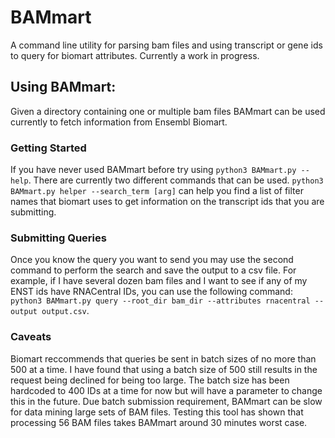 # BAMmart
A command line utility for parsing bam files and using transcript or gene ids to query for biomart attributes. Currently a work in progress.

## Using BAMmart:
Given a directory containing one or multiple bam files BAMmart can be used currently to fetch information from Ensembl Biomart.

### Getting Started
If you have never used BAMmart before try using `python3 BAMmart.py --help`. There are currently two different commands that can be used. `python3 BAMmart.py helper --search_term [arg]` can help you find a list of filter names that biomart uses to get information on the transcript ids that you are submitting. 
### Submitting Queries
Once you know the query you want to send you may use the second command to perform the search and save the output to a csv file. For example, if I have several dozen bam files and I want to see if any of my ENST ids have RNACentral IDs, you can use the following command: `python3 BAMmart.py query --root_dir bam_dir --attributes rnacentral --output output.csv`. 
### Caveats
Biomart reccommends that queries be sent in batch sizes of no more than 500 at a time. I have found that using a batch size of 500 still results in the request being declined for being too large. The batch size has been hardcoded to 400 IDs at a time for now but will have a parameter to change this in the future. Due batch submission requirement, BAMmart can be slow for data mining large sets of BAM files. Testing this tool has shown that processing 56 BAM files takes BAMmart around 30 minutes worst case.